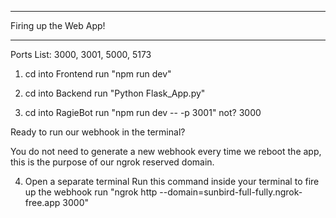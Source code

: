 **********************
Firing up the Web App!
**********************

Ports List:
3000, 3001, 5000, 5173

1. cd into Frontend
run "npm run dev"

2. cd into Backend
run "Python Flask_App.py"

3. cd into RagieBot
run "npm run dev -- -p 3001" not? 3000


Ready to run our webhook in the terminal?

You do not need to generate a new webhook 
every time we reboot the app, this is the
purpose of our ngrok reserved domain.

4. Open a separate terminal
Run this command inside your terminal to fire up the webhook
run "ngrok http --domain=sunbird-full-fully.ngrok-free.app 3000"
